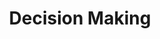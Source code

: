 ---
title: "Decision Making"
type: "role"
definitions:
  - "Excellent reasoning ability using facts and figures available."
  - "Effective use of intuition – decisions based on instinct, experience and personal values."
  - "Ability to understand the emotional effect, on oneself and others, but not be ruled by them."
  - "Ability to balance reasoning and intuition."
  - "Learning from mistakes without repeating."
positives:
  - "Gathers enough fact and figures to prevent flawed logic."
  - "Learning from mistakes on the 1st occasion."
  - "Confidence in making difficult decisions whilst remaining mindful of those impacted."
  - "Track record of positive impact – get's buy-in from stakeholders."
negatives:
  - "Not making decisions – permanently delaying."
  - "Acting in haste."
  - "Become too emotionally involved."
---